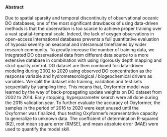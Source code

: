 #### Abstract

  Due to spatial sparsity and temporal discontinuity of observational oceanic DO databases, one of the most significant drawbacks of using data-driven methods is that the observation is too scarce to achieve proper training over a vast spatial-temporal scale. Indeed, the lack of oxygen observations in open-access international databases prevents a full quantitative evaluation of hypoxia severity on seasonal and interannual timeframes by wider research community. To greatly increase the number of training data, we integrated DO observational data from different data source to a more extensive database in combination with using rigorously depth mapping and strict quality control. DO dataset are then combined for data-driven modeling during 2002 to 2020 using observed DO concentration as the response variable and hydrometeorological / biogeochemical drivers as variables. We split the dataset into training, validation and test sets sequentially by sampling time. This means that, Oxyformer model was learned by the way of back-propagating update weights on DO dataset from 2002 to 2014. Early stopping, hyperparameter search were all done during the 2015 validation year. To further evaluate the accuracy of Oxyformer, the samples in the period of 2016 to 2020 were kept unused until the Oxyformer was finalized, thus testing Oxyformer’s representative capacity to generalize to unknown data. The coefficient of determination R-squared (R2), root mean square error (RMSE), and mean absolute error (MAE) were used to quantify the model skill. 
